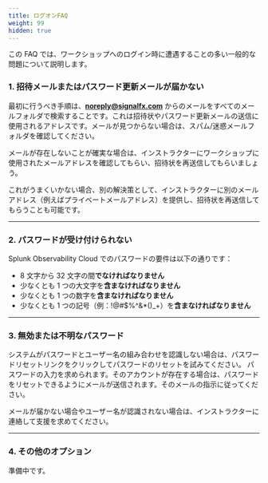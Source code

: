 ```yaml
---
title: ログオンFAQ
weight: 99
hidden: true
---
```


この FAQ では、ワークショップへのログイン時に遭遇することの多い一般的な問題について説明します。

### 1. 招待メールまたはパスワード更新メールが届かない

最初に行うべき手順は、**<noreply@signalfx.com>** からのメールをすべてのメールフォルダで検索することです。これは招待状やパスワード更新メールの送信に使用されるアドレスです。メールが見つからない場合は、スパム/迷惑メールフォルダを確認してください。

メールが存在しないことが確実な場合は、インストラクターにワークショップに使用されたメールアドレスを確認してもらい、招待状を再送信してもらいましょう。

これがうまくいかない場合、別の解決策として、インストラクターに別のメールアドレス（例えばプライベートメールアドレス）を提供し、招待状を再送信してもらうことも可能です。

---

### 2. パスワードが受け付けられない

Splunk Observability Cloud でのパスワードの要件は以下の通りです：

- 8 文字から 32 文字の間**でなければなりません**
- 少なくとも 1 つの大文字を**含まなければなりません**
- 少なくとも 1 つの数字を**含まなければなりません**
- 少なくとも 1 つの記号（例：!@#$%^&\*()\_+）を**含まなければなりません**

---

### 3. 無効または不明なパスワード

システムがパスワードとユーザー名の組み合わせを認識しない場合は、パスワードリセットリンクをクリックしてパスワードのリセットを試みてください。
パスワードの入力を求められます。そのアカウントが存在する場合は、パスワードをリセットできるようにメールが送信されます。そのメールの指示に従ってください。

メールが届かない場合やユーザー名が認識されない場合は、インストラクターに連絡して支援を求めてください。

---

### 4. その他のオプション

準備中です。
